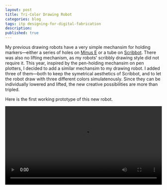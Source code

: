 ```yaml
---
layout: post
title: Tri-Color Drawing Robot
categories: blog
tags: itp designing-for-digital-fabrication
description:
published: true
---
```


My previous drawing robots have a very simple mechansim for holding markers—either a series of holes on [Minus E](https://jackbdu.com/works/minus-e/) or a tube on [Scribbot](https://jackbdu.com/blog/drawing-robot-redesigned/). There was also no lifting mechanism, as my robots' scribbly drawing style did not require it. This year, inspired by the pen-holding mechansim on pen plotters, I decided to add a similar mechansim to my drawing robot. I added three of them—both to keep the symetrical aesthetics of Scribbot, and to let the robot draw with three different colors simulatenously. Since they can be individually lowered and lifted, the new creative possibilities are more than tripled.

<!--more-->

Here is the first working prototype of this new robot.

<video width="100%" preload="auto" controls>
  <source src="/media{{ page.url }}tri-color-drawing-robot-first-working-prototype-1080p.mp4" type='video/mp4'>
</video>
